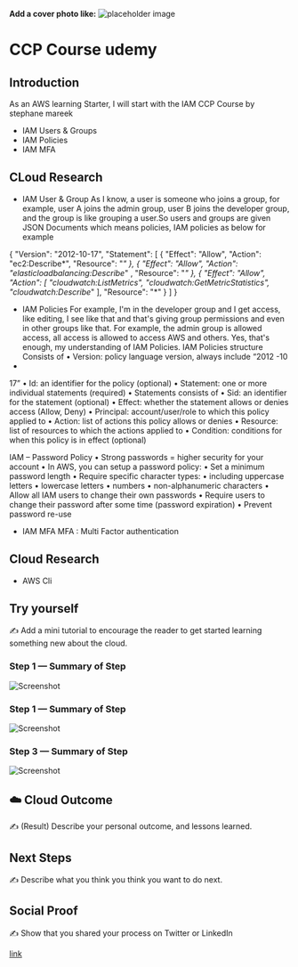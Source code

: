 **Add a cover photo like:**
![placeholder image](https://via.placeholder.com/1200x600)

# CCP Course udemy

## Introduction
As an AWS learning Starter, I will start with the IAM CCP Course by stephane mareek
- IAM Users & Groups
- IAM Policies
- IAM MFA

## CLoud Research
- IAM User & Group
As I know, a user is someone who joins a group, for example, user A joins the admin group, user B joins the developer group, and the group is like grouping a user.So users and groups are given JSON Documents which means policies, IAM policies as below for example

{
"Version": "2012-10-17",
"Statement": [
{
"Effect": "Allow",
"Action": "ec2:Describe*",
"Resource": "*"
},
{
"Effect": "Allow",
"Action": "elasticloadbalancing:Describe*"
,
"Resource": "*"
},
{
"Effect": "Allow",
"Action": [
"cloudwatch:ListMetrics",
"cloudwatch:GetMetricStatistics",
"cloudwatch:Describe*"
],
"Resource": "*"
}
]
}
- IAM Policies
 For example, I'm in the developer group and I get access, like editing, I see like that and that's giving group permissions and even in other groups like that. For example, the admin group is allowed access, all access is allowed to access AWS and others. Yes, that's enough, my understanding of IAM Policies. IAM Policies structure
 Consists of • Version: policy language version, always include “2012
-10
-
17”
• Id: an identifier for the policy (optional) • Statement: one or more individual statements (required)
• Statements consists of • Sid: an identifier for the statement (optional) • Effect: whether the statement allows or denies access
(Allow, Deny)
• Principal: account/user/role to which this policy applied to • Action: list of actions this policy allows or denies • Resource: list of resources to which the actions applied to • Condition: conditions for when this policy is in effect
(optional)

IAM – Password Policy
• Strong passwords = higher security for your account
• In AWS, you can setup a password policy:
• Set a minimum password length
• Require specific character types:
• including uppercase letters
• lowercase letters
• numbers
• non-alphanumeric characters
• Allow all IAM users to change their own passwords
• Require users to change their password after some time (password expiration)
• Prevent password re-use

- IAM MFA
MFA : Multi Factor authentication


## Cloud Research

- AWS Cli


## Try yourself

✍️ Add a mini tutorial to encourage the reader to get started learning something new about the cloud.

### Step 1 — Summary of Step

![Screenshot](https://via.placeholder.com/500x300)

### Step 1 — Summary of Step

![Screenshot](https://via.placeholder.com/500x300)

### Step 3 — Summary of Step

![Screenshot](https://via.placeholder.com/500x300)

## ☁️ Cloud Outcome

✍️ (Result) Describe your personal outcome, and lessons learned.

## Next Steps

✍️ Describe what you think you think you want to do next.

## Social Proof

✍️ Show that you shared your process on Twitter or LinkedIn

[link](link)
